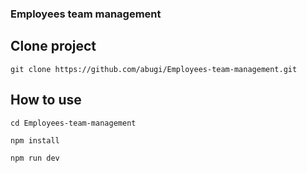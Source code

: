 ### Employees team management

## Clone project

```
git clone https://github.com/abugi/Employees-team-management.git
```

## How to use

```
cd Employees-team-management
```

```
npm install
```

```
npm run dev
```
